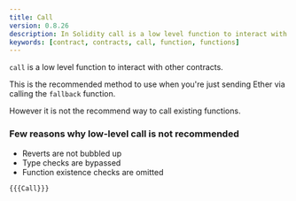 ```yaml
---
title: Call
version: 0.8.26
description: In Solidity call is a low level function to interact with other contracts
keywords: [contract, contracts, call, function, functions]
---
```


`call` is a low level function to interact with other contracts.

This is the recommended method to use when you're just sending Ether via calling the `fallback` function.

However it is not the recommend way to call existing functions.

### Few reasons why low-level call is not recommended

- Reverts are not bubbled up
- Type checks are bypassed
- Function existence checks are omitted

```solidity
{{{Call}}}
```
